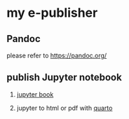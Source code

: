 # my e-publisher

## Pandoc

please refer to https://pandoc.org/

## publish Jupyter notebook

1. [jupyter book](https://jupyterbook.org/en/stable/start/publish.html)

2. jupyter to html or pdf with [quarto](https://quarto.org/)
